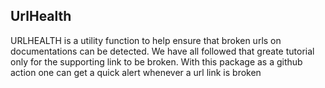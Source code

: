 ## UrlHealth

URLHEALTH is a utility function to help ensure that broken urls on documentations can be detected. We have all followed that greate tutorial only for the supporting link to be broken.
With this package as a github action one can get a quick alert whenever a url link is broken







[click here]: <https://dum.siasareport.com>